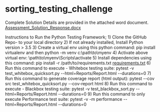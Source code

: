 # sorting_testing_challenge

Complete Solution Details are provided in the attached word document.
[Assessment_Solution_Response.docx](https://github.com/sheokapr/sorting_testing_challenge/files/6156499/Assessment_Solution_Response.docx)


Instructions to Run the Python Testing Framework;
	1) Clone the GitHub Repo-  to your local directory
	2) If not already installed, Install Python version > 3.5
	3) Create a virtual env using this python command: pip install virtualenv and then python -m venv c:\path\to\myenv
	4) Activate above virtual env: \path\to\myenv\Scripts\activate
	5) Install dependencies using this command: pip install -r /path/to/requirements.txt
	[requirements.txt](https://github.com/sheokapr/sorting_testing_challenge/files/6156492/requirements.txt)
	6) Run this command to execute - Whitebox testing suite: pytest -v test_whitebox_quicksort.py  --html=Reports/Report.html  --durations=0
	7) Run this command to generate coverage report (html output): pytest  --cov   src   test_whitebox_quicksort.py    --cov-report html
	8) Run this command to execute - Blackbox testing suite: pytest -v test_blackbox_sort.py  --html=Reports/Report.html  --durations=0
  9) Run this command to only execute Performance test suite:  pytest -v -m performance  --html=Reports/Report.html   --durations=0



